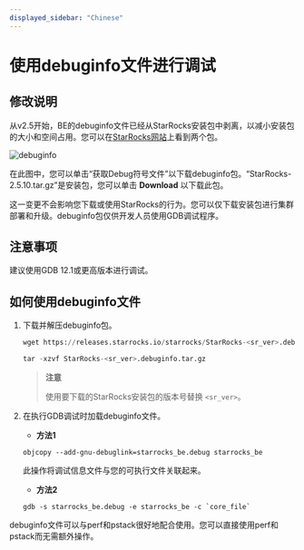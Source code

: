 ```yaml
---
displayed_sidebar: "Chinese"
---
```


# 使用debuginfo文件进行调试

## 修改说明

从v2.5开始，BE的debuginfo文件已经从StarRocks安装包中剥离，以减小安装包的大小和空间占用。您可以在[StarRocks网站](https://www.starrocks.io/download/community)上看到两个包。

![debuginfo](../assets/debug_info.png)

在此图中，您可以单击“获取Debug符号文件”以下载debuginfo包。“StarRocks-2.5.10.tar.gz”是安装包，您可以单击 **Download** 以下载此包。

这一变更不会影响您下载或使用StarRocks的行为。您可以仅下载安装包进行集群部署和升级。debuginfo包仅供开发人员使用GDB调试程序。

## 注意事项

建议使用GDB 12.1或更高版本进行调试。

## 如何使用debuginfo文件

1. 下载并解压debuginfo包。

    ```SQL
    wget https://releases.starrocks.io/starrocks/StarRocks-<sr_ver>.debuginfo.tar.gz

    tar -xzvf StarRocks-<sr_ver>.debuginfo.tar.gz
    ```

    > **注意**
    >
    > 使用要下载的StarRocks安装包的版本号替换 `<sr_ver>`。

2. 在执行GDB调试时加载debuginfo文件。

    - **方法1**

    ```Shell
    objcopy --add-gnu-debuglink=starrocks_be.debug starrocks_be
    ```

    此操作将调试信息文件与您的可执行文件关联起来。

    - **方法2**

    ```Shell
    gdb -s starrocks_be.debug -e starrocks_be -c `core_file`
    ```

debuginfo文件可以与perf和pstack很好地配合使用。您可以直接使用perf和pstack而无需额外操作。